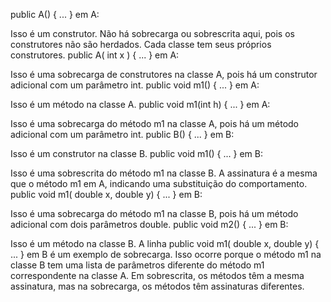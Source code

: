 public A() { ... } em A:

Isso é um construtor. Não há sobrecarga ou sobrescrita aqui, pois os construtores não são herdados. Cada classe tem seus próprios construtores.
public A( int x ) { ... } em A:

Isso é uma sobrecarga de construtores na classe A, pois há um construtor adicional com um parâmetro int.
public void m1() { ... } em A:

Isso é um método na classe A.
public void m1(int h) { ... } em A:

Isso é uma sobrecarga do método m1 na classe A, pois há um método adicional com um parâmetro int.
public B() { ... } em B:

Isso é um construtor na classe B.
public void m1() { ... } em B:

Isso é uma sobrescrita do método m1 na classe B. A assinatura é a mesma que o método m1 em A, indicando uma substituição do comportamento.
public void m1( double x, double y) { ... } em B:

Isso é uma sobrecarga do método m1 na classe B, pois há um método adicional com dois parâmetros double.
public void m2() { ... } em B:

Isso é um método na classe B.
A linha public void m1( double x, double y) { ... } em B é um exemplo de sobrecarga. Isso ocorre porque o método m1 na classe B tem uma lista de parâmetros diferente do método m1 correspondente na classe A. Em sobrescrita, os métodos têm a mesma assinatura, mas na sobrecarga, os métodos têm assinaturas diferentes.